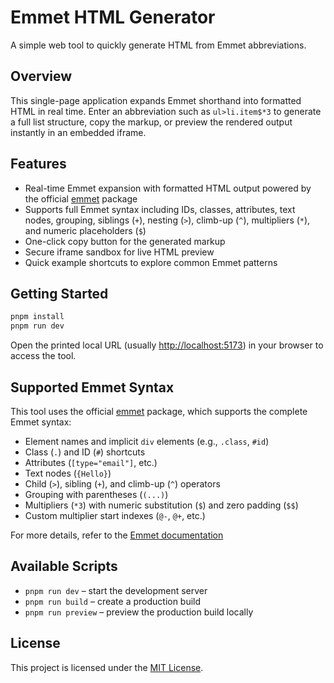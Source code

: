 # Emmet HTML Generator

A simple web tool to quickly generate HTML from Emmet abbreviations.

## Overview

This single-page application expands Emmet shorthand into formatted HTML in real time. Enter an abbreviation such as `ul>li.item$*3` to generate a full list structure, copy the markup, or preview the rendered output instantly in an embedded iframe.

## Features

- Real-time Emmet expansion with formatted HTML output powered by the official [emmet](https://www.npmjs.com/package/emmet) package
- Supports full Emmet syntax including IDs, classes, attributes, text nodes, grouping, siblings (`+`), nesting (`>`), climb-up (`^`), multipliers (`*`), and numeric placeholders (`$`)
- One-click copy button for the generated markup
- Secure iframe sandbox for live HTML preview
- Quick example shortcuts to explore common Emmet patterns

## Getting Started

```bash
pnpm install
pnpm run dev
```

Open the printed local URL (usually <http://localhost:5173>) in your browser to access the tool.

## Supported Emmet Syntax

This tool uses the official [emmet](https://www.npmjs.com/package/emmet) package, which supports the complete Emmet syntax:

- Element names and implicit `div` elements (e.g., `.class`, `#id`)
- Class (`.`) and ID (`#`) shortcuts
- Attributes (`[type="email"]`, etc.)
- Text nodes (`{Hello}`)
- Child (`>`), sibling (`+`), and climb-up (`^`) operators
- Grouping with parentheses (`(...)`)
- Multipliers (`*3`) with numeric substitution (`$`) and zero padding (`$$`)
- Custom multiplier start indexes (`@-`, `@+`, etc.)

For more details, refer to the [Emmet documentation](https://docs.emmet.io/abbreviations/syntax/)

## Available Scripts

- `pnpm run dev` – start the development server
- `pnpm run build` – create a production build
- `pnpm run preview` – preview the production build locally

## License

This project is licensed under the [MIT License](./LICENSE).
